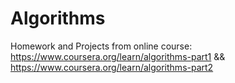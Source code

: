 # Algorithms
Homework and Projects from online course: https://www.coursera.org/learn/algorithms-part1 &amp;&amp; https://www.coursera.org/learn/algorithms-part2

